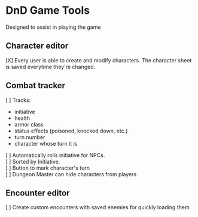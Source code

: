 # DnD Game Tools

Designed to assist in playing the game

## Character editor

[X] Every user is able to create and modify characters. The character sheet is saved 
everytime they're changed.

## Combat tracker

[ ] Tracks:
* initiative
* health
* armor class
* status effects (poisoned, knocked down, etc.)
* turn number
* character whose turn it is

[ ] Automatically rolls initiative for NPCs.  
[ ] Sorted by Initiative.  
[ ] Button to mark character's turn  
[ ] Dungeon Master can hide characters from players 

## Encounter editor

[ ] Create custom encounters with saved enemies for quickly loading them

